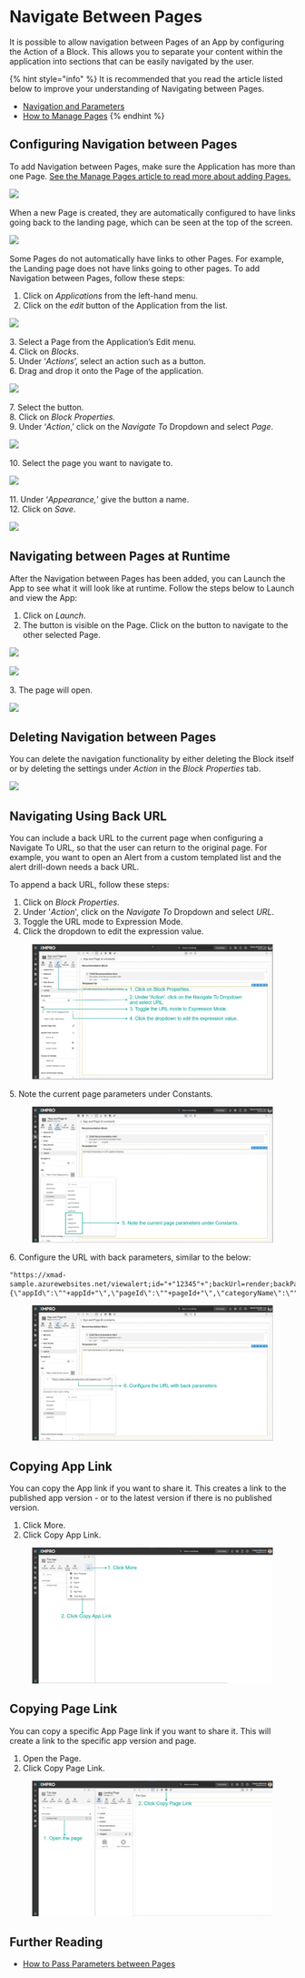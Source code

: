 # Navigate Between Pages

It is possible to allow navigation between Pages of an App by configuring the Action of a Block. This allows you to separate your content within the application into sections that can be easily navigated by the user.

{% hint style="info" %}
It is recommended that you read the article listed below to improve your understanding of Navigating between Pages.

* [Navigation and Parameters](../../concepts/application/navigation-and-parameters.md)
* [How to Manage Pages](manage-pages.md)
{% endhint %}

## Configuring Navigation between Pages

To add Navigation between Pages, make sure the Application has more than one Page. [See the Manage Pages article to read more about adding Pages.](manage-pages.md)

![](../../.gitbook/assets/Nav\_1.png)

When a new Page is created, they are automatically configured to have links going back to the landing page, which can be seen at the top of the screen.

![](../../.gitbook/assets/Nav\_2.png)

Some Pages do not automatically have links to other Pages. For example, the Landing page does not have links going to other pages. To add Navigation between Pages, follow these steps:

1. Click on _Applications_ from the left-hand menu.
2. Click on the _edit_ button of the Application from the list.

![](../../.gitbook/assets/Nav\_3.png)

&#x20;   3\. Select a Page from the Application’s Edit menu.\
&#x20;   4\. Click on _Blocks_.\
&#x20;   5\. Under ‘_Actions_’, select an action such as a button.\
&#x20;   6\. Drag and drop it onto the Page of the application.

![](../../.gitbook/assets/Nav\_4.png)

&#x20;   7\. Select the button.\
&#x20;   8\. Click on _Block Properties._\
&#x20;   9\. Under ‘_Action_,’ click on the _Navigate To_ Dropdown and select _Page_.

![](../../.gitbook/assets/Nav\_5.png)

&#x20;   10\. Select the page you want to navigate to.

![](../../.gitbook/assets/Nav\_6.png)

&#x20;   11\. Under ‘_Appearance,_’ give the button a name.\
&#x20;   12\. Click on _Save_.

![](../../.gitbook/assets/Nav\_7.png)

## Navigating between Pages at Runtime

After the Navigation between Pages has been added, you can Launch the App to see what it will look like at runtime. Follow the steps below to Launch and view the App:

1. Click on _Launch_.
2. The button is visible on the Page. Click on the button to navigate to the other selected Page.

![](../../.gitbook/assets/Nav\_8.png)

![](../../.gitbook/assets/Nav\_9.png)

&#x20;   3\. The page will open.

![](../../.gitbook/assets/Nav\_10.png)

## Deleting Navigation between Pages

You can delete the navigation functionality by either deleting the Block itself or by deleting the settings under _Action_ in the _Block Properties_ tab.&#x20;

![](../../.gitbook/assets/Nav\_11.png)

## Navigating Using Back URL

You can include a back URL to the current page when configuring a Navigate To URL, so that the user can return to the original page. For example, you want to open an Alert from a custom templated list and the alert drill-down needs a back URL.&#x20;

To append a back URL, follow these steps:

1. Click on _Block Properties_.
2. Under '_Action_', click on the _Navigate To_ Dropdown and select _URL_.
3. Toggle the URL mode to Expression Mode.
4. Click the dropdown to edit the expression value.

<figure><img src="../../.gitbook/assets/BackURL_1-4.PNG" alt=""><figcaption></figcaption></figure>

5\. Note the current page parameters under Constants.

<figure><img src="../../.gitbook/assets/BackURL_5.PNG" alt=""><figcaption></figcaption></figure>

&#x20; 6\. Configure the URL with back parameters, similar to the below:

```
"https://xmad-sample.azurewebsites.net/viewalert;id="+"12345"+";backUrl=render;backParams=\{\"appId\":\""+appId+"\",\"pageId\":\""+pageId+"\",\"categoryName\":\""+categoryName+"\",\"appVersion\":\""+appVersion+"\"\}"
```

<figure><img src="../../.gitbook/assets/BackURL_6.PNG" alt=""><figcaption></figcaption></figure>

## Copying App Link

You can copy the App link if you want to share it. This creates a link to the published app version - or to the latest version if there is no published version.&#x20;

1. Click More.
2. Click Copy App Link.

<figure><img src="../../.gitbook/assets/image (1762).png" alt=""><figcaption></figcaption></figure>

## Copying Page Link

You can copy a specific App Page link if you want to share it. This will create a link to the specific app version and page.&#x20;

1. Open the Page.
2. Click Copy Page Link.

<figure><img src="../../.gitbook/assets/image (775).png" alt=""><figcaption></figcaption></figure>

## Further Reading

* [How to Pass Parameters between Pages](pass-parameters-between-pages.md)
